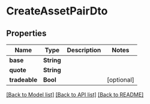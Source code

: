 # CreateAssetPairDto

## Properties
Name | Type | Description | Notes
------------ | ------------- | ------------- | -------------
**base** | **String** |  | 
**quote** | **String** |  | 
**tradeable** | **Bool** |  | [optional] 

[[Back to Model list]](../README.md#documentation-for-models) [[Back to API list]](../README.md#documentation-for-api-endpoints) [[Back to README]](../README.md)


